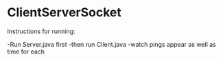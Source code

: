 # ClientServerSocket

Instructions for running:

-Run Server.java first
-then run Client.java
-watch pings appear as well as time for each
